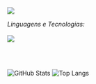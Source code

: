 <img src="https://i.imgur.com/pqfJ9bq.png"  />

  _Linguagens e Tecnologias:_
   <br><br>
  <img src="https://i.imgur.com/THKvd7T.gif"/>

 <br><br>
 
 
 ![GitHub Stats](https://github-readme-stats.vercel.app/api?username=RoseaneNunes&theme=transparent&bg_color=000&border_color=9D4EDD&show_icons=true&icon_color=30A3DC&title_color=9D4EDD&text_color=FFF)
 ![Top Langs](https://github-readme-stats.vercel.app/api/top-langs/?username=RoseaneNunes&hide_progress=true&theme=transparent&bg_color=000&border_color=9D4EDD&show_icons=true&icon_color=30A3DC&title_color=9D4EDD&text_color=FFF)
 


